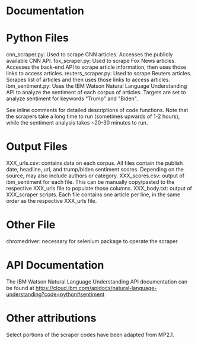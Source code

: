 # Documentation

# Python Files

cnn_scraper.py: Used to scrape CNN articles. Accesses the publicly available CNN API.
fox_scraper.py: Used to scrape Fox News articles. Accesses the back-end API to scrape article information, then uses those links to access articles.
reuters_scraper.py: Used to scrape Reuters articles. Scrapes list of articles and then uses those links to access articles.
ibm_sentiment.py: Uses the IBM Watson Natural Language Understanding API to analyze the sentiment of each corpus of articles. Targets are set to analyze sentiment for keywords "Trump" and "Biden".

See inline comments for detailed descriptions of code functions.
Note that the scrapers take a long time to run (sometimes upwards of 1-2 hours), while the sentiment analysis takes ~20-30 minutes to run.

# Output Files
XXX_urls.csv: contains data on each corpus. All files contain the publish date, headline, url, and trump/biden sentiment scores. Depending on the source, may also include authors or category.
XXX_scores.csv: output of ibm_sentiment for each file. This can be manually copy/pasted to the respective XXX_urls file to populate those columns.
XXX_body.txt: output of XXX_scraper scripts. Each file contains one article per line, in the same order as the respective XXX_urls file.

# Other File
chromedriver: necessary for selenium package to operate the scraper

# API Documentation
The IBM Watson Natural Language Understanding API documentation can be found at https://cloud.ibm.com/apidocs/natural-language-understanding?code=python#sentiment

# Other attributions
Select portions of the scraper codes have been adapted from MP2.1. 
